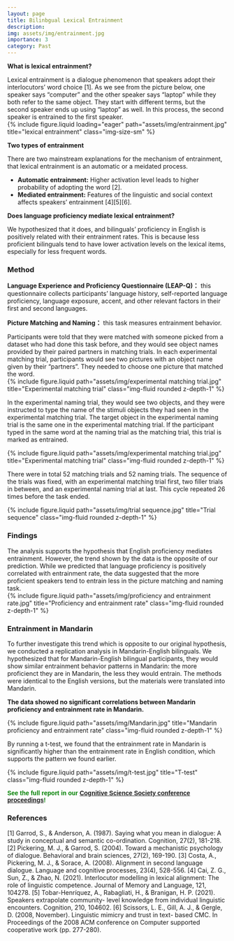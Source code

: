 ```yaml
---
layout: page
title: Bilinbgual Lexical Entrainment
description:
img: assets/img/entrainment.jpg
importance: 3
category: Past
---
```


<p><strong>What is lexical entrainment?</strong></p>
Lexical entrainment is a dialogue phenomenon that speakers adopt their interlocutors’ word choice [1]. As we see from the picture below, one speaker says “computer” and the other speaker says “laptop” while they both refer to the same object. They start with different terms, but the second speaker ends up using “laptop” as well. In this process, the second speaker is entrained to the first speaker.

<div class="row">
    <div class="col-sm mt-4 mt-md-0">
        {% include figure.liquid loading="eager" path="assets/img/entrainment.jpg" title="lexical entrainment" class="img-size-sm" %}
    </div>
</div>

<p><strong>Two types of entrainment</strong></p>
There are two mainstream explanations for the mechanism of entrainment, that lexical entrainment is an automatic or a meidated process.

<div class="highlighted-content">
    <ul>
        <li><strong>Automatic entrainment:</strong> Higher activation level leads to higher probability of adopting the word [2].</li>
        <li><strong>Mediated entrainment:</strong> Features of the linguistic and social context affects speakers’ entrainment [4][5][6].</li>
    </ul>
</div>

<p><strong>Does language proficiency mediate lexical entrainment?</strong></p>
We hypothesized that it does, and bilinguals’ proficiency in English is positively related with their entrainment rates. 
This is because less proficient bilinguals tend to have lower activation levels on the lexical items, especially for less frequent words.

<h3>Method</h3>
<p><strong>Language Experience and Proficiency Questionnaire (LEAP-Q)：</strong> this questionnaire collects participants’ language history, self-reported language proficiency, language exposure, accent, and other relevant factors in their first and second languages.</p>
<p><strong>Picture Matching and Naming：</strong> this task measures entrainment behavior. </p>
Participants were told that they were matched with someone picked from a dataset who had done this task before, and they would see object names provided by their paired partners in matching trials. In each experimental matching trial, participants would see two pictures with an object name given by their “partners”. They needed to choose one picture that matched the word.

<div class="row justify-content-sm-center">
  <div class="col-sm-8 mt-4 mt-md-0">
    {% include figure.liquid path="assets/img/experimental matching trial.jpg" title="Experimental matching trial" class="img-fluid rounded z-depth-1" %}
  </div>
<div>

<p>In the experimental naming trial, they would see two objects, and they were instructed to type the name of the stimuli objects they had seen in the experimental matching trial. The target object in the experimental naming trial is the same one in the experimental matching trial. If the participant typed in the same word at the naming trial as the matching trial, this trial is marked as entrained. </p>

  <div class="row justify-content-sm-center">
   <div class="col-sm-8 mt-4 mt-md-0">
    {% include figure.liquid path="assets/img/experimental matching trial.jpg" title="Experimental matching trial" class="img-fluid rounded z-depth-1" %}
  </div>
</div>

<p>There were in total 52 matching trials and 52 naming trials. The sequence of the trials was fixed, with an experimental matching trial first, two filler trials in between, and an experimental naming trial at last. This cycle repeated 26 times before the task ended.</P>

<div class="row justify-content-sm-center">
    <div class="col-sm-8 mt-4 mt-md-0">
        {% include figure.liquid path="assets/img/trial sequence.jpg" title="Trial sequence" class="img-fluid rounded z-depth-1" %}
    </div>
</div>

<h3>Findings</h3>
The analysis supports the hypothesis that English proficiency mediates entrainment.
However, the trend shown by the data is the opposite of our prediction. While we predicted that
language proficiency is positively correlated with entrainment rate, the data suggested that the
more proficient speakers tend to entrain less in the picture matching and naming task.

<div class="row justify-content-sm-center">
  <div class="col-sm-8 mt-4 mt-md-0">
    {% include figure.liquid path="assets/img/proficiency and entrainment rate.jpg" title="Proficiency and entrainment rate" class="img-fluid rounded z-depth-1" %}
  </div>
</div>

<h3>Entrainment in Mandarin</h3>
To further investigate this trend which is opposite to our original hypothesis, we conducted a replication analysis in Mandarin-English bilinguals. We hypothesized that for Mandarin-English bilingual participants, they would show similar entrainment behavior patterns in Mandarin: the more proficienct they are in Mandarin, the less they would entrain. The methods were identical to the English versions, but the materials were translated into Mandarin.

<p><strong>The data showed no significant correlations between Mandarin proficiency and entrainment rate in Mandarin.</strong></p>

<div class="row justify-content-sm-center">
  <div class="col-sm-8 mt-4 mt-md-0">
    {% include figure.liquid path="assets/img/Mandarin.jpg" title="Mandarin proficiency and entrainment rate" class="img-fluid rounded z-depth-1" %}
  </div>
</div>

<p>By running a t-test, we found that the entrainment rate in Mandarin is significantly higher than the entrainment rate in English condition, which supports the pattern we found earlier.</p>

<div class="row justify-content-sm-center">
  <div class="col-sm-8 mt-4 mt-md-0">
    {% include figure.liquid path="assets/img/t-test.jpg" title="T-test" class="img-fluid rounded z-depth-1" %}
  </div>
</div>

<p style="color: green; font-family: Arial, sans-serif;"><strong>See the full report in our <a href="https://escholarship.org/uc/item/4cg7d1z0">Cognitive Science Society conference proceedings</a>!</strong></p>

<h3> References </h3>
[1] Garrod, S., & Anderson, A. (1987). Saying what you mean in dialogue: A study in conceptual and semantic co-ordination. Cognition, 27(2), 181-218. [2] Pickering, M. J., & Garrod, S. (2004). Toward a mechanistic psychology of dialogue. Behavioral and brain sciences, 27(2), 169-190. [3] Costa, A., Pickering, M. J., & Sorace, A. (2008). Alignment in second language dialogue. Language and cognitive processes, 23(4), 528-556. [4] Cai, Z. G., Sun, Z., & Zhao, N. (2021). Interlocutor modelling in lexical alignment: The role of linguistic competence. Journal of Memory and Language, 121, 104278. [5] Tobar-Henríquez, A., Rabagliati, H., & Branigan, H. P. (2021). Speakers extrapolate community- level knowledge from individual linguistic encounters. Cognition, 210, 104602. [6] Scissors, L. E., Gill, A. J., & Gergle, D. (2008, November). Linguistic mimicry and trust in text- based CMC. In Proceedings of the 2008 ACM conference on Computer supported cooperative work (pp. 277-280).
